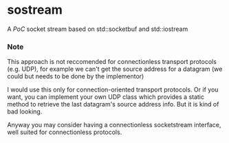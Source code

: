# sostream
A *PoC* socket stream based on std::socketbuf and std::iostream

### Note
This approach is not reccomended for connectionless transport protocols (e.g. UDP), for example we can't get the source address for a datagram (we could but needs to be done by the implementor)

I would use this only for connection-oriented transport protocols. Or if you want, you can implement your own UDP class which provides a static method to retrieve the last datagram's source address info. But it is kind of bad looking.

Anyway you may consider having a connectionless socketstream interface, well suited for connectionless protocols.
